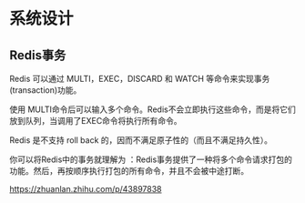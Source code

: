 # 系统设计

## Redis事务

Redis 可以通过 MULTI，EXEC，DISCARD 和 WATCH 等命令来实现事务(transaction)功能。

使⽤ MULTI命令后可以输⼊多个命令。Redis不会⽴即执⾏这些命令，⽽是将它们放到队列，当调⽤了EXEC命令将执⾏所有命令。

Redis 是不⽀持 roll back 的，因⽽不满⾜原⼦性的（⽽且不满⾜持久性）。

你可以将Redis中的事务就理解为 ：Redis事务提供了⼀种将多个命令请求打包的功能。然后，再按顺序执⾏打包的所有命令，并且不会被中途打断。

https://zhuanlan.zhihu.com/p/43897838